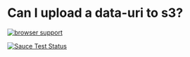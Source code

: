 Can I upload a data-uri to s3?
==============
[![browser support](https://travis-ci.org/chevett/Blob.js.svg)
](https://travis-ci.org/chevett/Blob.js)

[![Sauce Test Status](https://saucelabs.com/browser-matrix/mchevett.svg)](https://saucelabs.com/u/mchevett)



